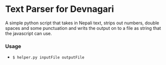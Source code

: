# Text Parser for Devnagari

A simple python script that takes in Nepali text, strips out numbers, double spaces and some punctuation and writs the output on to a file as string that the javascript can use.

### Usage

* `$ helper.py inputFile outputFile`
